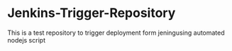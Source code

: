 # Jenkins-Trigger-Repository
This is a test repository to trigger deployment form jeningusing automated nodejs script
